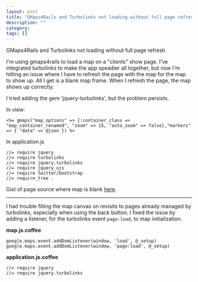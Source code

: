 ```yaml
---
layout: post
title: "GMaps4Rails and Turbolinks not loading without full page refresh"
description: ""
category:
tags: []
---
```


GMaps4Rails and Turbolinks not loading without full page refresh


I'm using gmaps4rails to load a map on a "clients" show page. I've integrated turbolinks to make the app speadier all together, but now I'm hitting an issue where I have to refresh the page with the map for the map to show up. All I get is a blank map frame. When I refresh the page, the map shows up correctly.

I tried adding the gem 'jquery-turbolinks', but the problem persists.

In view:

    <%= gmaps("map_options" => {:container_class => "map_container_renamed", "zoom" => 15, "auto_zoom" => false},"markers" => { "data" => @json }) %>

In application.js

    //= require jquery
    //= require turbolinks
    //= require jquery.turbolinks
    //= require jquery_ujs
    //= require twitter/bootstrap
    //= require_tree .

Gist of page source where map is blank [here](https://gist.github.com/4254266).


--------------------------------------- 
I had trouble filling the map canvas on revisits to pages already managed by turbolinks, especially when using the back button. I fixed the issue by adding a listener, for the turbolinks event `page:load`, to map initialization.

**map.js.coffee**

    google.maps.event.addDomListener(window, 'load', @_setup)
    google.maps.event.addDomListener(window, 'page:load', @_setup)

**application.js.coffee**

    //= require jquery
    //= require jquery.turbolinks


